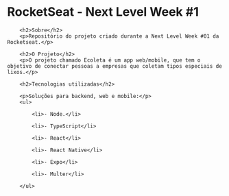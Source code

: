 <h1>RocketSeat - Next Level Week #1</h1>

		<h2>Sobre</h2>
		<p>Repositório do projeto criado durante a Next Level Week #01 da Rocketseat.</p>

		<h2>O Projeto</h2>
		<p>O projeto chamado Ecoleta é um app web/mobile, que tem o objetivo de conectar pessoas a empresas que coletam tipos especiais de lixos.</p>

		<h2>Tecnologias utilizadas</h2>
		
		<p>Soluções para backend, web e mobile:</p>
		<ul>

			<li>- Node.</li>

			<li>- TypeScript</li>

			<li>- React</li>

			<li>- React Native</li>

			<li>- Expo</li>

			<li>- Multer</li>
			
		</ul>
